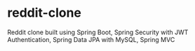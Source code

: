 # reddit-clone

Reddit clone built using Spring Boot, Spring Security with JWT Authentication, Spring Data JPA with MySQL, Spring MVC
